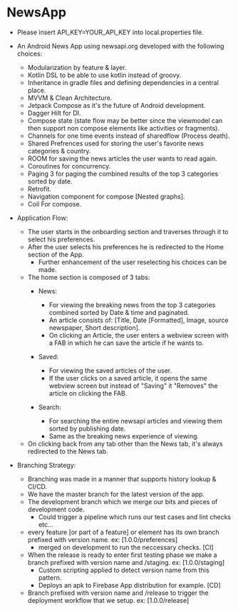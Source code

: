 # NewsApp

- Please insert API_KEY=YOUR_API_KEY into local.properties file.

- An Android News App using newsapi.org developed with the following choices:
  - Modularization by feature & layer.
  - Kotlin DSL to be able to use kotlin instead of groovy.
  - Inheritance in gradle files and defining dependencies in a central place.
  - MVVM & Clean Architecture.
  - Jetpack Compose as it's the future of Android development.
  - Dagger Hilt for DI.
  - Compose state (state flow may be better since the viewmodel can then support non compose elements like activities or fragments).
  - Channels for one time events instead of sharedflow (Process death).
  - Shared Prefrences used for storing the user's favorite news categories & country.
  - ROOM for saving the news articles the user wants to read again.
  - Coroutines for concurrency.
  - Paging 3 for paging the combined results of the top 3 categories sorted by date.
  - Retrofit.
  - Navigation component for compose [Nested graphs].
  - Coil For compose. 
  
- Application Flow:
  - The user starts in the onboarding section and traverses through it to select his preferences.
  - After the user selects his preferences he is redirected to the Home section of the App. 
    - Further enhancement of the user reselecting his choices can be made.
  - The home section is composed of 3 tabs: 
    - News:
      - For viewing the breaking news from the top 3 categories combined sorted by Date & time and paginated.
      - An article consists of: [Title, Date [Formatted], Image, source newspaper, Short description].
      - On clicking an Article, the user enters a webview screen with a FAB in which he can save the article if he wants to.
      
    - Saved:
      - For viewing the saved articles of the user.
      - If the user clicks on a saved article, it opens the same webview screen but instead of "Saving" it "Removes" the article on clicking the FAB.
      
    - Search:
      - For searching the entire newsapi articles and viewing them sorted by publishing date.
      - Same as the breaking news experience of viewing.
  - On clicking back from any tab other than the News tab, it's always redirected to the News tab.

- Branching Strategy:
  - Branching was made in a manner that supports history lookup & CI/CD.
  - We have the master branch for the latest version of the app.
  - The development branch which we merge our bits and pieces of development code. 
    - Could trigger a pipeline which runs our test cases and lint checks etc...
  - every feature [or part of a feature] or element has its own branch prefixed with version name. ex: [1.0.0/preferences]
    - merged on development to run the neccessary checks. [CI]
  - When the release is ready to enter first testing phase we make a branch prefixed with version name and /staging. ex: [1.0.0/staging]
    - Custom scripting applied to detect version name from this pattern.
    - Deploys an apk to Firebase App distribution for example. [CD]
  - Branch prefixed with version name and /release to trigger the deployment workflow that we setup. ex: [1.0.0/release]
  
